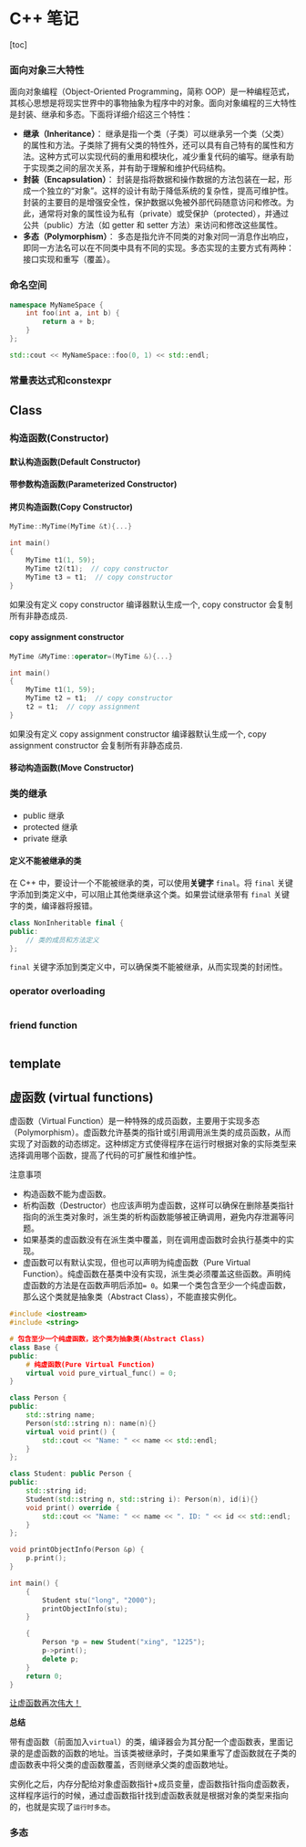 # C++ 笔记



[toc]



### 面向对象三大特性

面向对象编程（Object-Oriented Programming，简称 OOP）是一种编程范式，其核心思想是将现实世界中的事物抽象为程序中的对象。面向对象编程的三大特性是封装、继承和多态。下面将详细介绍这三个特性：

-   **继承（Inheritance）**： 继承是指一个类（子类）可以继承另一个类（父类）的属性和方法。子类除了拥有父类的特性外，还可以具有自己特有的属性和方法。这种方式可以实现代码的重用和模块化，减少重复代码的编写。继承有助于实现类之间的层次关系，并有助于理解和维护代码结构。
-   **封装（Encapsulation）**： 封装是指将数据和操作数据的方法包装在一起，形成一个独立的“对象”。这样的设计有助于降低系统的复杂性，提高可维护性。封装的主要目的是增强安全性，保护数据以免被外部代码随意访问和修改。为此，通常将对象的属性设为私有（private）或受保护（protected），并通过公共（public）方法（如 getter 和 setter 方法）来访问和修改这些属性。
-   **多态（Polymorphism）**： 多态是指允许不同类的对象对同一消息作出响应，即同一方法名可以在不同类中具有不同的实现。多态实现的主要方式有两种：接口实现和重写（覆盖）。



### 命名空间

```cpp
namespace MyNameSpace {
    int foo(int a, int b) {
        return a + b;
    }
};
```

```cpp
std::cout << MyNameSpace::foo(0, 1) << std::endl;
```



### 常量表达式和constexpr





## Class

### 构造函数(Constructor)
#### 默认构造函数(Default Constructor)

#### 带参数构造函数(Parameterized Constructor)

#### 拷贝构造函数(Copy Constructor)

```c++
MyTime::MyTime(MyTime &t){...}

int main()
{
    MyTime t1(1, 59);
    MyTime t2(t1);  // copy constructor
    MyTime t3 = t1;  // copy constructor
}
```

如果没有定义 copy constructor 编译器默认生成一个,  copy constructor 会复制所有非静态成员.

#### copy assignment constructor

```c++
MyTime &MyTime::operator=(MyTime &){...}

int main()
{
    MyTime t1(1, 59);
    MyTime t2 = t1;  // copy constructor
    t2 = t1;  // copy assignment
}
```

如果没有定义 copy assignment constructor 编译器默认生成一个, copy assignment constructor 会复制所有非静态成员.

#### 移动构造函数(Move Constructor)



### 类的继承

*   public 继承
*   protected 继承
*   private 继承

#### 定义不能被继承的类

在 C++ 中，要设计一个不能被继承的类，可以使用**关键字** `final`。将 `final` 关键字添加到类定义中，可以阻止其他类继承这个类。如果尝试继承带有 `final` 关键字的类，编译器将报错。

```cpp
class NonInheritable final {
public:
    // 类的成员和方法定义
};
```

`final` 关键字添加到类定义中，可以确保类不能被继承，从而实现类的封闭性。



### operator overloading

```c++
```

### friend function

```c++
```



## template





## 虚函数 (virtual functions)

虚函数（Virtual Function）是一种特殊的成员函数，主要用于实现多态（Polymorphism）。虚函数允许基类的指针或引用调用派生类的成员函数，从而实现了对函数的动态绑定。这种绑定方式使得程序在运行时根据对象的实际类型来选择调用哪个函数，提高了代码的可扩展性和维护性。

注意事项
- 构造函数不能为虚函数。
- 析构函数（Destructor）也应该声明为虚函数，这样可以确保在删除基类指针指向的派生类对象时，派生类的析构函数能够被正确调用，避免内存泄漏等问题。
- 如果基类的虚函数没有在派生类中覆盖，则在调用虚函数时会执行基类中的实现。
- 虚函数可以有默认实现，但也可以声明为纯虚函数（Pure Virtual Function）。纯虚函数在基类中没有实现，派生类必须覆盖这些函数。声明纯虚函数的方法是在函数声明后添加`= 0`。如果一个类包含至少一个纯虚函数，那么这个类就是抽象类（Abstract Class），不能直接实例化。

```cpp
#include <iostream>
#include <string>

# 包含至少一个纯虚函数，这个类为抽象类(Abstract Class)
class Base {
public:
    # 纯虚函数(Pure Virtual Function)
    virtual void pure_virtual_func() = 0;
}

class Person {
public:
    std::string name;
    Person(std::string n): name(n){}
    virtual void print() {
        std::cout << "Name: " << name << std::endl;
    }
};

class Student: public Person {
public:
    std::string id;
    Student(std::string n, std::string i): Person(n), id(i){}
    void print() override {
        std::cout << "Name: " << name << ". ID: " << id << std::endl;
    }
};

void printObjectInfo(Person &p) {
    p.print();
}

int main() {
    {
        Student stu("long", "2000");
        printObjectInfo(stu);
    }

    {
        Person *p = new Student("xing", "1225");
        p->print();
        delete p;
    }
    return 0;
}
```

[让虚函数再次伟大！](https://parallel101.github.io/cppguidebook/design_virtual/)

**总结**

带有虚函数（前面加入`virtual`）的类，编译器会为其分配一个虚函数表，里面记录的是虚函数的函数的地址。当该类被继承时，子类如果重写了虚函数就在子类的虚函数表中将父类的虚函数覆盖，否则继承父类的虚函数地址。

实例化之后，内存分配给对象虚函数指针+成员变量，虚函数指针指向虚函数表，这样程序运行的时候，通过虚函数指针找到虚函数表就是根据对象的类型来指向的，也就是实现了`运行时多态`。

### 多态

